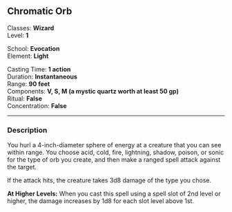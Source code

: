 ## Chromatic Orb

Classes: **Wizard**  
Level: **1**  

School: **Evocation**  
Element: **Light**  

Casting Time: **1 action**  
Duration: **Instantaneous**  
Range: **90 feet**  
Components: **V, S, M (a mystic quartz worth at least 50 gp)**  
Ritual: **False**  
Concentration: **False**  

------

### Description

You hurl a 4-inch-diameter sphere of energy at a creature that you can see within range. You choose acid, cold, fire, lightning, shadow, poison, or sonic for the type of orb you create, and then make a ranged spell attack against the target.

If the attack hits, the creature takes 3d8 damage of the type you chose.

**At Higher Levels:** When you cast this spell using a spell slot of 2nd level or higher, the damage increases by 1d8 for each slot level above 1st.
